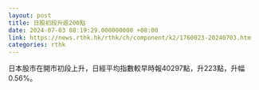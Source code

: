 ```yaml
---
layout: post
title: 日股初段升逾200點
date: 2024-07-03 08:19:29.000000000 +08:00
link: https://news.rthk.hk/rthk/ch/component/k2/1760023-20240703.htm
categories: rthk
---
```


日本股市在開市初段上升，日經平均指數較早時報40297點，升223點，升幅0.56%。
